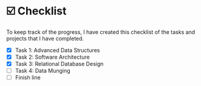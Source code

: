 # ☑️ Checklist

To keep track of the progress, I have created this checklist of the tasks and projects that I have completed.

- [x] Task 1: Advanced Data Structures
- [x] Task 2: Software Architecture
- [x] Task 3: Relational Database Design
- [ ] Task 4: Data Munging
- [ ] Finish line